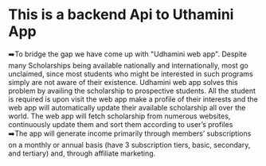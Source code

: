 # This is a backend Api to Uthamini App
➡️To bridge the gap we have come up with "Udhamini web app". 
Despite many Scholarships being available nationally and internationally, most go unclaimed, since most students who might be interested in such programs simply are not aware of their existence.
Udhamini web app solves this problem by availing the scholarship to prospective students. All the student is required is upon visit the web app make a profile of their interests and the web app will automatically update their available scholarship all over the world.
The web app will fetch scholarship from numerous websites, continuously update them and sort them according to user’s profiles <br/>
➡️The app will generate income primarily through members’ subscriptions on a monthly or annual basis (have 3 subscription tiers, basic, secondary, and tertiary) and, through affiliate marketing.

